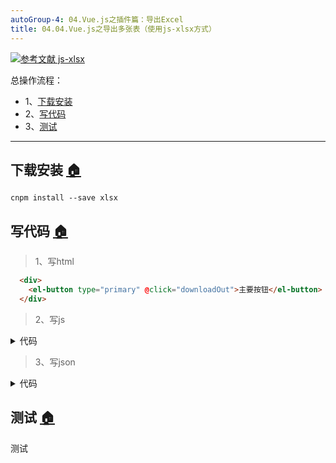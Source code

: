 ```yaml
---
autoGroup-4: 04.Vue.js之插件篇：导出Excel
title: 04.04.Vue.js之导出多张表（使用js-xlsx方式）
---
```


[![](https://img.shields.io/badge/参考文献-js--xlsx-yellow.svg "参考文献 js-xlsx")](https://www.jianshu.com/p/74d405940305)


总操作流程：
- 1、[下载安装](#vue.js-01)
- 2、[写代码](#vue.js-02)
- 3、[测试](#vue.js-03)

***

## 下载安装 <a name="vue.js-01" href="#" >:house:</a>

```cnpm
cnpm install --save xlsx 
```
## 写代码 <a name="vue.js-02" href="#" >:house:</a>

>1、写html

```html
  <div>
    <el-button type="primary" @click="downloadOut">主要按钮</el-button>
  </div>

```

>2、写js

<details>
<summary>代码</summary>

```js
import XLSX from 'xlsx';
  export default {
    data() {
      return {
        testTable: []
      }
    },
    created() {
      this.getJson();
    },
    methods: {
      getJson() {
        this.axios.get('static/json/test.json')
          .then((response) => {
            this.testTable = response.data.rows;
          }).catch((response) => {
            console.log(response);
          })
      },
      downloadOut() {
        const wopts = { bookType: 'xlsx', bookSST: false, type: 'binary' };//这里的数据是用来定义导出的格式类型
        this.downloadExl(this.testTable,wopts);
      },
      downloadExl(data, wopts) {
        const wb = {
          SheetNames: ['Sheet1'],
          Sheets: {},
          Props: {}
        };
        wb.Sheets['Sheet1'] = XLSX.utils.json_to_sheet(data); //通过json_to_sheet转成单页(Sheet)数据
        this.saveAs(new Blob([this.s2ab(XLSX.write(wb, wopts))], {
          type: "application/octet-stream"
        }), "测试" + '.' + (wopts.bookType == "biff2" ? "xls" : wopts.bookType));
      },
      saveAs(obj, fileName) { //当然可以自定义简单的下载文件实现方式 
        var tmpa = document.createElement("a");
        tmpa.download = fileName || "下载";
        tmpa.href = URL.createObjectURL(obj); //绑定a标签
        tmpa.click(); //模拟点击实现下载
        setTimeout(function () { //延时释放
          URL.revokeObjectURL(obj); //用URL.revokeObjectURL()来释放这个object URL
        }, 100);
      },
      s2ab(s) {
        if (typeof ArrayBuffer !== 'undefined') {
          var buf = new ArrayBuffer(s.length);
          var view = new Uint8Array(buf);
          for (var i = 0; i != s.length; ++i) view[i] = s.charCodeAt(i) & 0xFF;
          return buf;
        } else {
          var buf = new Array(s.length);
          for (var i = 0; i != s.length; ++i) buf[i] = s.charCodeAt(i) & 0xFF;
          return buf;
        }
      }

    }
  }

```

</details>


>3、写json

<details>
<summary>代码</summary>

```json
{
    "code":"OK",
    "msg":"成功",
    "time":"2019-01-02",
    "offset":0,
    "page":1,
    "limit":10,
    "total":84,
    "rows": [
        {
            "测试一":"atest1",
            "测试二":"atest2"
        },
        {
            "测试一":"btest1",
            "测试二":"btest2"
        }
    ]
}

```

</details>


## 测试 <a name="vue.js-03" href="#" >:house:</a>

测试